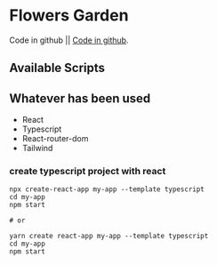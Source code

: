 # Flowers Garden

Code in github || [Code in github](https://github.com/codergalib20/flowers-garden).

## Available Scripts

## Whatever has been used

- React
- Typescript
- React-router-dom
- Tailwind

### create typescript project with react

```
npx create-react-app my-app --template typescript
cd my-app
npm start

# or

yarn create react-app my-app --template typescript
cd my-app
npm start
```
